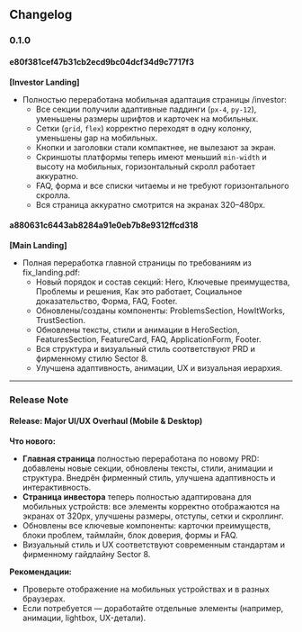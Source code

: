 
## Changelog

### 0.1.0
#### e80f381cef47b31cb2ecd9bc04dcf34d9c7717f3
**[Investor Landing]**  
- Полностью переработана мобильная адаптация страницы /investor:
  - Все секции получили адаптивные паддинги (`px-4`, `py-12`), уменьшены размеры шрифтов и карточек на мобильных.
  - Сетки (`grid`, `flex`) корректно переходят в одну колонку, уменьшены gap на мобильных.
  - Кнопки и заголовки стали компактнее, не вылезают за экран.
  - Скриншоты платформы теперь имеют меньший `min-width` и высоту на мобильных, горизонтальный скролл работает аккуратно.
  - FAQ, форма и все списки читаемы и не требуют горизонтального скролла.
  - Вся страница аккуратно смотрится на экранах 320–480px.

#### a880631c6443ab8284a91e0eb7b8e9312ffcd318
**[Main Landing]**  
- Полная переработка главной страницы по требованиям из fix_landing.pdf:
  - Новый порядок и состав секций: Hero, Ключевые преимущества, Проблемы и решения, Как это работает, Социальное доказательство, Форма, FAQ, Footer.
  - Обновлены/созданы компоненты: ProblemsSection, HowItWorks, TrustSection.
  - Обновлены тексты, стили и анимации в HeroSection, FeaturesSection, FeatureCard, FAQ, ApplicationForm, Footer.
  - Вся структура и визуальный стиль соответствуют PRD и фирменному стилю Sector 8.
  - Улучшена адаптивность, анимации, UX и визуальная иерархия.

---

### Release Note

#### Release: Major UI/UX Overhaul (Mobile & Desktop)

**Что нового:**
- **Главная страница** полностью переработана по новому PRD: добавлены новые секции, обновлены тексты, стили, анимации и структура. Внедрён фирменный стиль, улучшена адаптивность и интерактивность.
- **Страница инвестора** теперь полностью адаптирована для мобильных устройств: все элементы корректно отображаются на экранах от 320px, улучшены размеры, отступы, сетки и скроллинг.
- Обновлены все ключевые компоненты: карточки преимуществ, блоки проблем, таймлайн, блок доверия, формы и FAQ.
- Визуальный стиль и UX соответствуют современным стандартам и фирменному гайдлайну Sector 8.

**Рекомендации:**
- Проверьте отображение на мобильных устройствах и в разных браузерах.
- Если потребуется — доработайте отдельные элементы (например, анимации, lightbox, UX-детали).